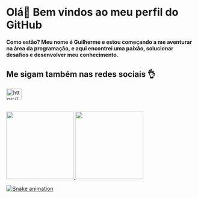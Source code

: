 <h1 align="left">Olá👋 Bem vindos ao meu perfil do GitHub</h1>

<h4 align="left">Como estão? Meu nome é Guilherme e estou começando a me aventurar na área da programação, e aqui encontrei uma paixão, solucionar desafios e desenvolver meu conhecimento.</h4>

<h2 align="left">Me sigam também nas redes sociais 👌</h2>

<p align="left">
  <a href="https://www.linkedin.com/in/guilherme-fran%C3%A7a-4756a8155/" target="blank"><img align="center" src="https://raw.githubusercontent.com/rahuldkjain/github-profile-readme-generator/master/src/images/icons/Social/linked-in-alt.svg" alt="https://www.linkedin.com/in/andr%C3%A9-henrique-silva-9aa371156/" height="30" width="40" />
  </a>
  <br><br>
</p>

<div>
  <a href="https://github.com/GuilhermeFdSilva">
  <img height="180em" src="https://github-readme-stats.vercel.app/api?username=GuilhermeFdSilva&show_icons=true&theme=dracula&include_all_commits=true&count_private=true"/>
  <img height="180em" src="https://github-readme-stats.vercel.app/api/top-langs/?username=GuilhermeFdSilva&layout=compact&langs_count=7&theme=dracula"/>
</div>

![Snake animation](https://github.com/AndreHOSilva/GuilhermeFdSilva/blob/output/github-contribution-grid-snake.svg)
